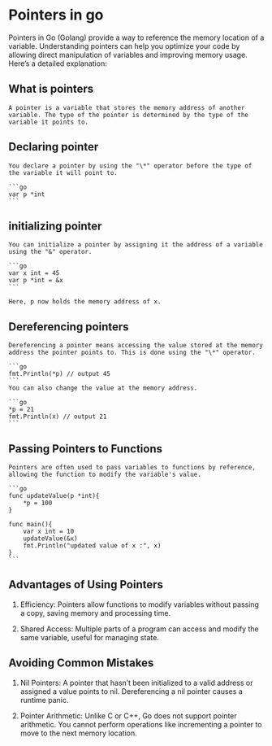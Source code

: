 # Pointers in go

Pointers in Go (Golang) provide a way to reference the memory location of a variable. Understanding pointers can help you optimize your code by allowing direct manipulation of variables and improving memory usage. Here’s a detailed explanation:

## What is pointers

    A pointer is a variable that stores the memory address of another variable. The type of the pointer is determined by the type of the variable it points to.

## Declaring pointer

    You declare a pointer by using the "\*" operator before the type of the variable it will point to.

    ```go
    var p *int
    ```

## initializing pointer

    You can initialize a pointer by assigning it the address of a variable using the "&" operator.

    ```go
    var x int = 45
    var p *int = &x
    ```

    Here, p now holds the memory address of x.

## Dereferencing pointers

    Dereferencing a pointer means accessing the value stored at the memory address the pointer points to. This is done using the "\*" operator.

    ```go
    fmt.Println(*p) // output 45
    ```
    You can also change the value at the memory address.

    ```go
    *p = 21
    fmt.Println(x) // output 21
    ```

## Passing Pointers to Functions

    Pointers are often used to pass variables to functions by reference, allowing the function to modify the variable's value.

    ```go
    func updateValue(p *int){
        *p = 100
    }

    func main(){
        var x int = 10
        updateValue(&x)
        fmt.Println("updated value of x :", x)
    }
    ```

## Advantages of Using Pointers

1. Efficiency: Pointers allow functions to modify variables without passing a copy, saving memory and processing time.

2. Shared Access: Multiple parts of a program can access and modify the same variable, useful for managing state.

## Avoiding Common Mistakes

1. Nil Pointers: A pointer that hasn’t been initialized to a valid address or assigned a value points to nil. Dereferencing a nil pointer causes a runtime panic.

2. Pointer Arithmetic: Unlike C or C++, Go does not support pointer arithmetic. You cannot perform operations like incrementing a pointer to move to the next memory location.

